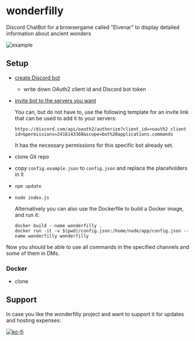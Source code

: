 # wonderfilly
Discord ChatBot for a browsergame called "Elvenar" to display detailed information about ancient wonders

![example](ch_example1.jpg?raw=true "Title")

## Setup

- [create Discord bot](https://discordjs.guide/preparations/setting-up-a-bot-application.html#creating-your-bot)
	- write down OAuth2 client id and Discord bot token
- [invite bot to the servers you want](https://discordjs.guide/preparations/adding-your-bot-to-servers.html#bot-invite-links)

	You can, but do not have to, use the following template for an invite link that can be used to add it to your servers:

	```
	https://discord.com/api/oauth2/authorize?client_id=<oauth2 client id>&permissions=2416143360&scope=bot%20applications.commands
	```

	It has the necessary permissions for this specific bot already set.

- clone Git repo
- copy `config.example.json` to `config.json` and replace the placeholders in it
- `npm update`
- `node index.js`

	Alternatively you can also use the Dockerfile to build a Docker image, and run it:

	```
	docker build --name wonderfilly .
	docker run -it -v $(pwd)/config.json:/home/node/app/config.json --name wonderfilly wonderfilly
	```

Now you should be able to use all commands in the specified channels and some of them in DMs.

### Docker

- clone

## Support

In case you like the wonderfilly project and want to support it for updates and hosting expenses:

[![ko-fi](https://ko-fi.com/img/githubbutton_sm.svg)](https://ko-fi.com/K3K1FAF8U)

